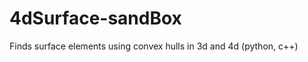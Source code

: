 4dSurface-sandBox
=================

Finds surface elements using convex hulls in 3d and 4d (python, c++)